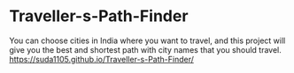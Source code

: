 # Traveller-s-Path-Finder
You can choose cities in India where you want to travel, and this project will give you the best and shortest path with city names that you should travel.
https://suda1105.github.io/Traveller-s-Path-Finder/
